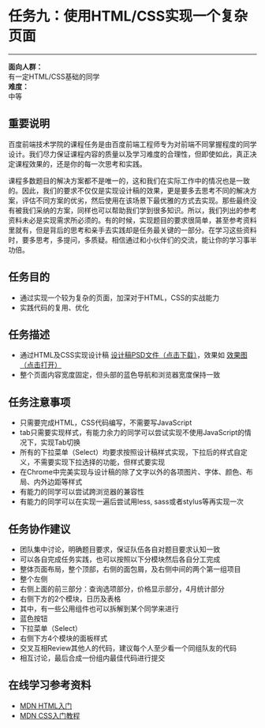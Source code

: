 # 任务九：使用HTML/CSS实现一个复杂页面
--------

**面向人群：**  
有一定HTML/CSS基础的同学  
**难度：**  
中等  

## 重要说明

百度前端技术学院的课程任务是由百度前端工程师专为对前端不同掌握程度的同学设计。我们尽力保证课程内容的质量以及学习难度的合理性，但即使如此，真正决定课程效果的，还是你的每一次思考和实践。

课程多数题目的解决方案都不是唯一的，这和我们在实际工作中的情况也是一致的。因此，我们的要求不仅仅是实现设计稿的效果，更是要多去思考不同的解决方案，评估不同方案的优劣，然后使用在该场景下最优雅的方式去实现。那些最终没有被我们采纳的方案，同样也可以帮助我们学到很多知识。所以，我们列出的参考资料未必是实现需求所必须的。有的时候，实现题目的要求很简单，甚至参考资料里就有，但是背后的思考和亲手去实践却是任务最关键的一部分。在学习这些资料时，要多思考，多提问，多质疑。相信通过和小伙伴们的交流，能让你的学习事半功倍。

## 任务目的

+ 通过实现一个较为复杂的页面，加深对于HTML，CSS的实战能力
+ 实践代码的复用、优化

## 任务描述

+ 通过HTML及CSS实现设计稿 [设计稿PSD文件（点击下载）](task_1_9_1.psd)，效果如 [效果图（点击打开）](task_1_9_2.jpg)
+ 整个页面内容宽度固定，但头部的蓝色导航和浏览器宽度保持一致

## 任务注意事项

+ 只需要完成HTML，CSS代码编写，不需要写JavaScript
+ tab只需要实现样式，有能力余力的同学可以尝试实现不使用JavaScript的情况下，实现Tab切换
+ 所有的下拉菜单（Select）均要求按照设计稿样式实现，下拉后的样式自定义，不需要实现下拉选择的功能，但样式要实现
+ 在Chrome中完美实现与设计稿的除了文字以外的各项图片、字体、颜色、布局、内外边距等样式
+ 有能力的同学可以尝试跨浏览器的兼容性
+ 有能力的同学可以在实现一遍后尝试用less, sass或者stylus等再实现一次

## 任务协作建议

+ 团队集中讨论，明确题目要求，保证队伍各自对题目要求认知一致
+ 可以各自完成任务实践，也可以按照以下分模块然后各自分工完成
+ 整体页面布局，整个顶部，右侧的面包屑，及右侧中间的两个第一组项目
+ 整个左侧
+ 右侧上面的前三部分：查询选项部分，价格显示部分，4月统计部分
+ 右侧下方的2个模块，日历及表格
+ 其中，有一些公用组件也可以拆解到某个同学来进行
+ 蓝色按钮
+ 下拉菜单（Select）
+ 右侧下方4个模块的面板样式
+ 交叉互相Review其他人的代码，建议每个人至少看一个同组队友的代码
+ 相互讨论，最后合成一份组内最佳代码进行提交

## 在线学习参考资料

+ [MDN HTML入门](https://developer.mozilla.org/zh-CN/docs/Web/Guide/HTML/Introduction)
+ [MDN CSS入门教程](https://developer.mozilla.org/zh-CN/docs/Web/Guide/CSS/Getting_started)
